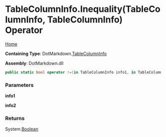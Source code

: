 <a name="_top"></a>

# TableColumnInfo\.Inequality\(TableColumnInfo, TableColumnInfo\) Operator

[Home](../../../README.md#_top)

**Containing Type**: DotMarkdown\.[TableColumnInfo](../README.md#_top)

**Assembly**: DotMarkdown\.dll

```csharp
public static bool operator !=(in TableColumnInfo info1, in TableColumnInfo info2)
```

### Parameters

**info1**

**info2**

### Returns

System\.[Boolean](https://docs.microsoft.com/en-us/dotnet/api/system.boolean)

